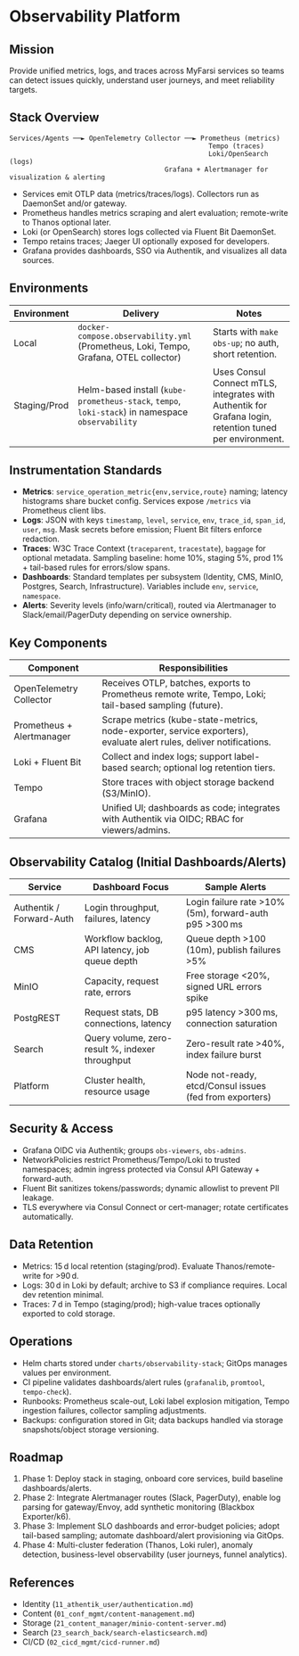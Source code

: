 # Observability Platform

## Mission

Provide unified metrics, logs, and traces across MyFarsi services so teams can detect issues quickly, understand user journeys, and meet reliability targets.

## Stack Overview

```text
Services/Agents ──► OpenTelemetry Collector ──► Prometheus (metrics)
                                                  Tempo (traces)
                                                  Loki/OpenSearch (logs)
                                       Grafana + Alertmanager for visualization & alerting
```

- Services emit OTLP data (metrics/traces/logs). Collectors run as DaemonSet and/or gateway.
- Prometheus handles metrics scraping and alert evaluation; remote-write to Thanos optional later.
- Loki (or OpenSearch) stores logs collected via Fluent Bit DaemonSet.
- Tempo retains traces; Jaeger UI optionally exposed for developers.
- Grafana provides dashboards, SSO via Authentik, and visualizes all data sources.

## Environments

| Environment  | Delivery                                                                                         | Notes                                                                                                   |
| ------------ | ------------------------------------------------------------------------------------------------ | ------------------------------------------------------------------------------------------------------- |
| Local        | `docker-compose.observability.yml` (Prometheus, Loki, Tempo, Grafana, OTEL collector)            | Starts with `make obs-up`; no auth, short retention.                                                    |
| Staging/Prod | Helm-based install (`kube-prometheus-stack`, `tempo`, `loki-stack`) in namespace `observability` | Uses Consul Connect mTLS, integrates with Authentik for Grafana login, retention tuned per environment. |

## Instrumentation Standards

- **Metrics**: `service_operation_metric{env,service,route}` naming; latency histograms share bucket config. Services expose `/metrics` via Prometheus client libs.
- **Logs**: JSON with keys `timestamp`, `level`, `service`, `env`, `trace_id`, `span_id`, `user`, `msg`. Mask secrets before emission; Fluent Bit filters enforce redaction.
- **Traces**: W3C Trace Context (`traceparent`, `tracestate`), `baggage` for optional metadata. Sampling baseline: home 10%, staging 5%, prod 1% + tail-based rules for errors/slow spans.
- **Dashboards**: Standard templates per subsystem (Identity, CMS, MinIO, Postgres, Search, Infrastructure). Variables include `env`, `service`, `namespace`.
- **Alerts**: Severity levels (info/warn/critical), routed via Alertmanager to Slack/email/PagerDuty depending on service ownership.

## Key Components

| Component                 | Responsibilities                                                                                                    |
| ------------------------- | ------------------------------------------------------------------------------------------------------------------- |
| OpenTelemetry Collector   | Receives OTLP, batches, exports to Prometheus remote write, Tempo, Loki; tail-based sampling (future).              |
| Prometheus + Alertmanager | Scrape metrics (kube-state-metrics, node-exporter, service exporters), evaluate alert rules, deliver notifications. |
| Loki + Fluent Bit         | Collect and index logs; support label-based search; optional log retention tiers.                                   |
| Tempo                     | Store traces with object storage backend (S3/MinIO).                                                                |
| Grafana                   | Unified UI; dashboards as code; integrates with Authentik via OIDC; RBAC for viewers/admins.                        |

## Observability Catalog (Initial Dashboards/Alerts)

| Service                  | Dashboard Focus                                 | Sample Alerts                                           |
| ------------------------ | ----------------------------------------------- | ------------------------------------------------------- |
| Authentik / Forward-Auth | Login throughput, failures, latency             | Login failure rate >10% (5m), forward-auth p95 >300 ms  |
| CMS                      | Workflow backlog, API latency, job queue depth  | Queue depth >100 (10m), publish failures >5%            |
| MinIO                    | Capacity, request rate, errors                  | Free storage <20%, signed URL errors spike              |
| PostgREST                | Request stats, DB connections, latency          | p95 latency >300 ms, connection saturation              |
| Search                   | Query volume, zero-result %, indexer throughput | Zero-result rate >40%, index failure burst              |
| Platform                 | Cluster health, resource usage                  | Node not-ready, etcd/Consul issues (fed from exporters) |

## Security & Access

- Grafana OIDC via Authentik; groups `obs-viewers`, `obs-admins`.
- NetworkPolicies restrict Prometheus/Tempo/Loki to trusted namespaces; admin ingress protected via Consul API Gateway + forward-auth.
- Fluent Bit sanitizes tokens/passwords; dynamic allowlist to prevent PII leakage.
- TLS everywhere via Consul Connect or cert-manager; rotate certificates automatically.

## Data Retention

- Metrics: 15 d local retention (staging/prod). Evaluate Thanos/remote-write for >90 d.
- Logs: 30 d in Loki by default; archive to S3 if compliance requires. Local dev retention minimal.
- Traces: 7 d in Tempo (staging/prod); high-value traces optionally exported to cold storage.

## Operations

- Helm charts stored under `charts/observability-stack`; GitOps manages values per environment.
- CI pipeline validates dashboards/alert rules (`grafanalib`, `promtool`, `tempo-check`).
- Runbooks: Prometheus scale-out, Loki label explosion mitigation, Tempo ingestion failures, collector sampling adjustments.
- Backups: configuration stored in Git; data backups handled via storage snapshots/object storage versioning.

## Roadmap

1. Phase 1: Deploy stack in staging, onboard core services, build baseline dashboards/alerts.
2. Phase 2: Integrate Alertmanager routes (Slack, PagerDuty), enable log parsing for gateway/Envoy, add synthetic monitoring (Blackbox Exporter/k6).
3. Phase 3: Implement SLO dashboards and error-budget policies; adopt tail-based sampling; automate dashboard/alert provisioning via GitOps.
4. Phase 4: Multi-cluster federation (Thanos, Loki ruler), anomaly detection, business-level observability (user journeys, funnel analytics).

## References

- Identity (`11_athentik_user/authentication.md`)
- Content (`01_conf_mgmt/content-management.md`)
- Storage (`21_content_manager/minio-content-server.md`)
- Search (`23_search_back/search-elasticsearch.md`)
- CI/CD (`02_cicd_mgmt/cicd-runner.md`)
